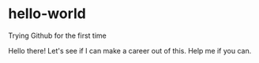 # hello-world
Trying Github for the first time

Hello there!
Let's see if I can make a career out of this.
Help me if you can.

